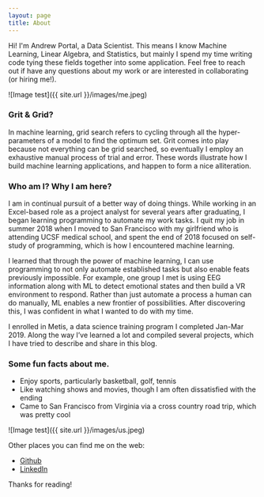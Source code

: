 ```yaml
---
layout: page
title: About
---
```


<p class="message">
  Hi! I'm Andrew Portal, a Data Scientist. This means I know Machine Learning, Linear Algebra, and Statistics, but mainly I spend my time writing code tying these fields together into some application. Feel free to reach out if have any questions about my work or are interested in collaborating (or hiring me!).
 
</p>

 ![Image test]({{ site.url }}/images/me.jpeg)




### Grit & Grid?
In machine learning, grid search refers to cycling through all the hyper-parameters of a model to find the optimum set. Grit comes into play because not everything can be grid searched, so eventually I employ an exhaustive manual process of trial and error. These words illustrate how I build machine learning applications, and happen to form a nice alliteration.

### Who am I? Why I am here?
I am in continual pursuit of a better way of doing things. While working in an Excel-based role as a project analyst for several years after graduating, I began learning programming to automate my work tasks. I quit my job in summer 2018 when I moved to San Francisco with my girlfriend who is attending UCSF medical school, and spent the end of 2018 focused on self-study of programming, which is how I encountered machine learning. 

I learned that through the power of machine learning, I can use programming to not only automate established tasks but also enable feats previously impossible. For example, one group I met is using EEG information along with ML to detect emotional states and then build a VR environment to respond. Rather than just automate a process a human can do manually, ML enables a new frontier of possibilities. After discovering this, I was confident in what I wanted to do with my time.

I enrolled in Metis, a data science training program I completed Jan-Mar 2019. Along the way I’ve learned a lot and compiled several projects, which I have tried to describe and share in this blog.


### Some fun facts about me.

* Enjoy sports, particularly basketball, golf, tennis
* Like watching shows and movies, though I am often dissatisfied with the ending
* Came to San Francisco from Virginia via a cross country road trip, which was pretty cool

![Image test]({{ site.url }}/images/us.jpeg)



Other places you can find me on the web:

* [Github](https://github.com/Andrewjportal)
* [LinkedIn](https://www.linkedin.com/in/andrew-portal/)



Thanks for reading!
